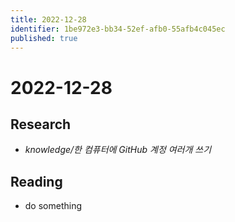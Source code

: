```yaml
---
title: 2022-12-28
identifier: 1be972e3-bb34-52ef-afb0-55afb4c045ec
published: true
---
```


# 2022-12-28

## Research

* *knowledge/한 컴퓨터에 GitHub 계정 여러개 쓰기*

## Reading

* do something
